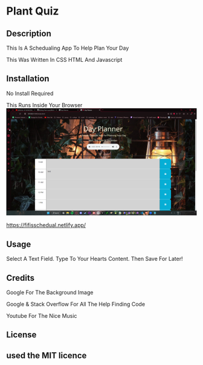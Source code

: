 # Plant Quiz
## Description
This Is A Schedualing App To Help Plan Your Day

This Was Written In CSS HTML And Javascript
## Installation
No Install Required 

This Runs Inside Your Browser
![screenshot of website](./screen.png)


https://fifisschedual.netlify.app/
## Usage
Select A Text Field. Type To Your Hearts Content. Then Save For Later!
## Credits

Google For The Background Image

Google & Stack Overflow For All The Help Finding Code

Youtube For The Nice Music
## License

used the MIT licence
---

